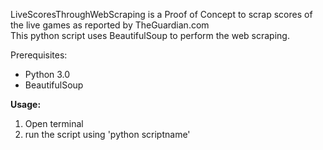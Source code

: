 LiveScoresThroughWebScraping is a Proof of Concept to scrap scores of the live games as reported by TheGuardian.com</br>
This python script uses BeautifulSoup to perform the web scraping.

Prerequisites:</br>
<ul>
  <li> Python 3.0</li>
  <li>BeautifulSoup</li>
</ul>

<b>Usage:</b>
1. Open terminal
2. run the script using 'python scriptname'
